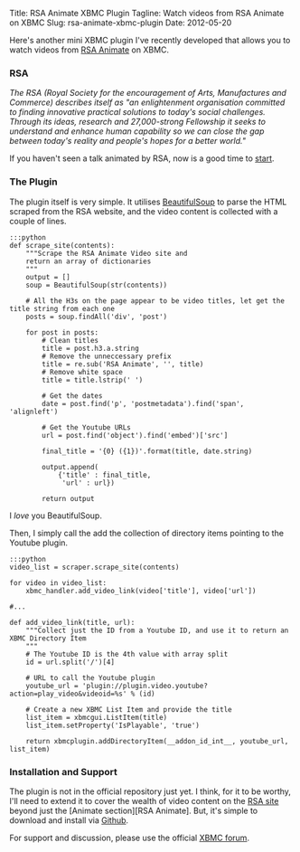 Title: RSA Animate XBMC Plugin
Tagline: Watch videos from RSA Animate on XBMC
Slug: rsa-animate-xbmc-plugin
Date: 2012-05-20

</p>

<div class="intro">
Here's another mini XBMC plugin I've recently developed that allows you
to watch videos from <a href="http://comment.rsablogs.org.uk/videos/">RSA Animate</a> on XBMC.
</div>

</p>

### RSA

*The RSA (Royal Society for the encouragement of Arts, Manufactures and Commerce) describes itself as "an enlightenment organisation committed to finding innovative practical solutions to today's social challenges. Through its ideas, research and 27,000-strong Fellowship it seeks to understand and enhance human capability so we can close the gap between today's reality and people's hopes for a better world."*

If you haven't seen a talk animated by RSA, now is a good time to
[start][].

</p>

### The Plugin

</p>

The plugin itself is very simple. It utilises [BeautifulSoup][] to parse
the HTML scraped from the RSA website, and the video content is
collected with a couple of lines.

    :::python
    def scrape_site(contents):
        """Scrape the RSA Animate Video site and
        return an array of dictionaries
        """
        output = []
        soup = BeautifulSoup(str(contents))

        # All the H3s on the page appear to be video titles, let get the title string from each one
        posts = soup.findAll('div', 'post')

        for post in posts:
            # Clean titles
            title = post.h3.a.string
            # Remove the unneccessary prefix
            title = re.sub('RSA Animate', '', title)
            # Remove white space
            title = title.lstrip(' ')

            # Get the dates
            date = post.find('p', 'postmetadata').find('span', 'alignleft')

            # Get the Youtube URLs
            url = post.find('object').find('embed')['src']

            final_title = '{0} ({1})'.format(title, date.string)

            output.append(
                {'title' : final_title,
                 'url' : url})

            return output


I *love* you BeautifulSoup.

</p>

Then, I simply call the add the collection of directory items pointing
to the Youtube plugin.

    :::python
    video_list = scraper.scrape_site(contents)

    for video in video_list:
        xbmc_handler.add_video_link(video['title'], video['url'])

    #...

    def add_video_link(title, url):
        """Collect just the ID from a Youtube ID, and use it to return an XBMC Directory Item
        """
        # The Youtube ID is the 4th value with array split
        id = url.split('/')[4]

        # URL to call the Youtube plugin
        youtube_url = 'plugin://plugin.video.youtube?action=play_video&videoid=%s' % (id)

        # Create a new XBMC List Item and provide the title
        list_item = xbmcgui.ListItem(title)
        list_item.setProperty('IsPlayable', 'true')

        return xbmcplugin.addDirectoryItem(__addon_id_int__, youtube_url, list_item)

### Installation and Support

</p>

The plugin is not in the official repository just yet. I think, for it
to be worthy, I'll need to extend it to cover the wealth of video
content on the [RSA site][] beyond just the [Animate section][RSA
Animate]. But, it's simple to download and install via [Github][].

</p>

For support and discussion, please use the official [XBMC forum][].

</p>

  [start]: http://www.youtube.com/watch?feature=player_embedded&v=u6XAPnuFjJc
  [BeautifulSoup]: http://www.crummy.com/software/BeautifulSoup/
  [RSA site]: http://www.thersa.org
  [Github]: https://github.com/lextoumbourou/plugin.video.rsa_animate
  [XBMC forum]: http://forum.xbmc.org/showthread.php?tid=128173
